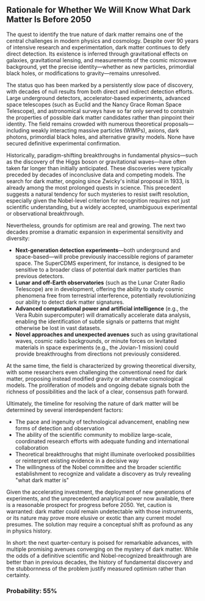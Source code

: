 ## Rationale for Whether We Will Know What Dark Matter Is Before 2050

The quest to identify the true nature of dark matter remains one of the central challenges in modern physics and cosmology. Despite over 90 years of intensive research and experimentation, dark matter continues to defy direct detection. Its existence is inferred through gravitational effects on galaxies, gravitational lensing, and measurements of the cosmic microwave background, yet the precise identity—whether as new particles, primordial black holes, or modifications to gravity—remains unresolved.

The status quo has been marked by a persistently slow pace of discovery, with decades of null results from both direct and indirect detection efforts. Large underground detectors, accelerator-based experiments, advanced space telescopes (such as Euclid and the Nancy Grace Roman Space Telescope), and astronomical surveys have so far only served to constrain the properties of possible dark matter candidates rather than pinpoint their identity. The field remains crowded with numerous theoretical proposals—including weakly interacting massive particles (WIMPs), axions, dark photons, primordial black holes, and alternative gravity models. None have secured definitive experimental confirmation.

Historically, paradigm-shifting breakthroughs in fundamental physics—such as the discovery of the Higgs boson or gravitational waves—have often taken far longer than initially anticipated. These discoveries were typically preceded by decades of inconclusive data and competing models. The search for dark matter, ongoing since Zwicky's initial proposal in 1933, is already among the most prolonged quests in science. This precedent suggests a natural tendency for such mysteries to resist swift resolution, especially given the Nobel-level criterion for recognition requires not just scientific understanding, but a widely accepted, unambiguous experimental or observational breakthrough.

Nevertheless, grounds for optimism are real and growing. The next two decades promise a dramatic expansion in experimental sensitivity and diversity:

- **Next-generation detection experiments**—both underground and space-based—will probe previously inaccessible regions of parameter space. The SuperCDMS experiment, for instance, is designed to be sensitive to a broader class of potential dark matter particles than previous detectors.
- **Lunar and off-Earth observatories** (such as the Lunar Crater Radio Telescope) are in development, offering the ability to study cosmic phenomena free from terrestrial interference, potentially revolutionizing our ability to detect dark matter signatures.
- **Advanced computational power and artificial intelligence** (e.g., the Vera Rubin supercomputer) will dramatically accelerate data analysis, enabling the identification of subtle signals or patterns that might otherwise be lost in vast datasets.
- **Novel approaches and unexpected avenues** such as using gravitational waves, cosmic radio backgrounds, or minute forces on levitated materials in space experiments (e.g., the Jovian-1 mission) could provide breakthroughs from directions not previously considered.

At the same time, the field is characterized by growing theoretical diversity, with some researchers even challenging the conventional need for dark matter, proposing instead modified gravity or alternative cosmological models. The proliferation of models and ongoing debate signals both the richness of possibilities and the lack of a clear, consensus path forward.

Ultimately, the timeline for resolving the nature of dark matter will be determined by several interdependent factors:

- The pace and ingenuity of technological advancement, enabling new forms of detection and observation
- The ability of the scientific community to mobilize large-scale, coordinated research efforts with adequate funding and international collaboration
- Theoretical breakthroughs that might illuminate overlooked possibilities or reinterpret existing evidence in a decisive way
- The willingness of the Nobel committee and the broader scientific establishment to recognize and validate a discovery as truly revealing "what dark matter is"

Given the accelerating investment, the deployment of new generations of experiments, and the unprecedented analytical power now available, there is a reasonable prospect for progress before 2050. Yet, caution is warranted: dark matter could remain undetectable with those instruments, or its nature may prove more elusive or exotic than any current model presumes. The solution may require a conceptual shift as profound as any in physics history.

In short: the next quarter-century is poised for remarkable advances, with multiple promising avenues converging on the mystery of dark matter. While the odds of a definitive scientific and Nobel-recognized breakthrough are better than in previous decades, the history of fundamental discovery and the stubbornness of the problem justify measured optimism rather than certainty.

### Probability: 55%